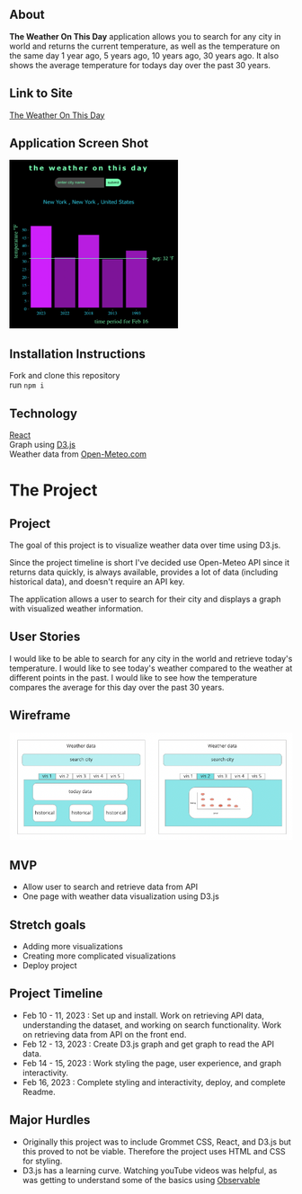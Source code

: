 ## About
**The Weather On This Day** application allows you to search for any city in world and returns the current temperature, as well as the temperature on the same day 1 year ago, 5 years ago, 10 years ago, 30 years ago. It also shows the average temperature for todays day over the past 30 years.

## Link to Site
<a href="https://weather-today-30.netlify.app/">The Weather On This Day</a>

## Application Screen Shot
<img src="public/final_project.png" alt="application screen shot" width="300" height="300">

## Installation Instructions
Fork and clone this repository <br>
run ```npm i```

## Technology
<a href="https://reactjs.org/">React</a><br/>
Graph using <a href="https://d3js.org/">D3.js</a><br/>
Weather data from <a href="https://open-meteo.com/">Open-Meteo.com</a>

# The Project
## Project
The goal of this project is to visualize weather data over time using D3.js.

Since the project timeline is short I've decided use Open-Meteo API since it returns data quickly, is always available, provides a lot of data (including historical data), and doesn't require an API key.

The application allows a user to search for their city and displays a graph with visualized weather information. 

## User Stories
I would like to be able to search for any city in the world and retrieve today's temperature.
I would like to see today's weather compared to the weather at different points in the past.
I would like to see how the temperature compares the average for this day over the past 30 years.

## Wireframe
<img src="public/project4wireframe.png" alt="project wireframe">

## MVP
- Allow user to search and retrieve data from API
- One page with weather data visualization using D3.js

## Stretch goals
- Adding more visualizations
- Creating more complicated visualizations
- Deploy project

## Project Timeline
- Feb 10 - 11, 2023 : Set up and install. Work on retrieving API data, understanding the dataset, and working on search functionality. Work on retrieving data from API on the front end.
- Feb 12 - 13, 2023 : Create D3.js graph and get graph to read the API data.
- Feb 14 - 15, 2023 : Work styling the page, user experience, and graph interactivity.
- Feb 16, 2023 : Complete styling and interactivity, deploy, and complete Readme.

## Major Hurdles
- Originally this project was to include Grommet CSS, React, and D3.js but this proved to not be viable. Therefore the project uses HTML and CSS for styling.
- D3.js has a learning curve. Watching youTube videos was helpful, as was getting to understand some of the basics using <a href="https://observablehq.com/@d3">Observable</a>

